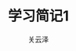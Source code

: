 ---
layout: post
title: 学习简记1
category: 学习简记1
tags: 学习简记1
author: 关云泽
email: gyz18643266515@163.com
description: 学习简记1
---
